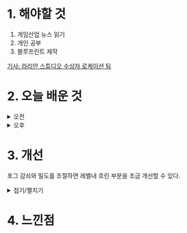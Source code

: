 
# 1. 해야할 것

1. 게임산업 뉴스 읽기 
2. 개인 공부  
3. 블루프린트 제작

[기사: 라리안 스튜디오 수상자 로케이션 팀](https://www.gamemeca.com/view.php?gid=1751106)



# 2. 오늘 배운 것

<details>
<summary>오전</summary>

## 오늘의 뉴스
### 라리안 스튜디오 수상자 로케이션 팀
![image](https://github.com/user-attachments/assets/c8bf9f52-36a9-49c1-ba30-4ae200edf313)
```
받을 상이 너무 많아서 수상자를 여러 시상식에 돌려서 보낼 팀을 꾸린다는 것 자체가 멋지다.
시상식 때문에 차기작 개발에 영향이 가고 있어서 해당 결정을 했다고 하니 얼마나 많은 상을 쓸어담고 있는지도
알 수 있는 부분이다.
더 거대한 RPG게임을 개발하고 있다고 하고 어떻게하면 재미있는 게임을 만들 수 있는지 이번작으로 검증했으니
다음작이 기다려진다.
```
</details>


<details>
<summary>오후</summary>


</details>




# 3. 개선
포그 감쇠와 밀도를 조절하면 레벨내 흐린 부분을 조금 개선할 수 있다.

<details>
<summary>접기/펼치기</summary>

![image](https://github.com/user-attachments/assets/ae3eed5e-5d81-4924-a697-bbce1d72c03c)

</details>



# 4. 느낀점


